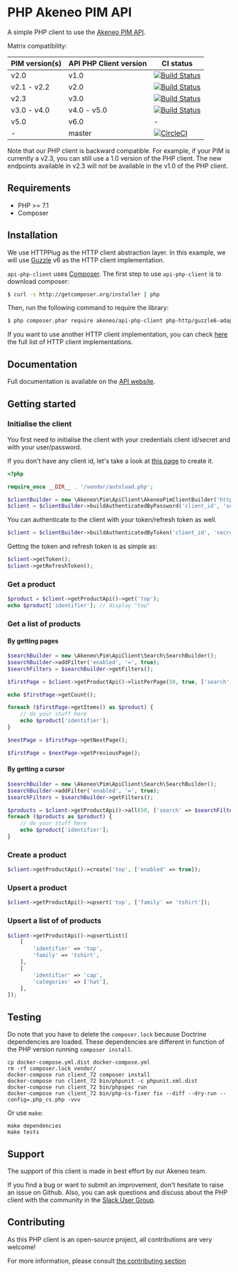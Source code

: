 # PHP Akeneo PIM API

A simple PHP client to use the [Akeneo PIM API](https://api.akeneo.com/).

Matrix compatibility:

| PIM version(s) | API PHP Client version | CI status                                                                                                                                         |
|----------------|------------------------|---------------------------------------------------------------------------------------------------------------------------------------------------|
| v2.0           | v1.0                   | [![Build Status](https://travis-ci.org/akeneo/api-php-client.svg?branch=1.0)](https://travis-ci.org/akeneo/api-php-client)                        |
| v2.1 - v2.2    | v2.0                   | [![Build Status](https://travis-ci.org/akeneo/api-php-client.svg?branch=2.0)](https://travis-ci.org/akeneo/api-php-client)                        |
| v2.3           | v3.0                   | [![Build Status](https://travis-ci.org/akeneo/api-php-client.svg?branch=3.0)](https://travis-ci.org/akeneo/api-php-client)                        |
| v3.0 - v4.0    | v4.0 - v5.0            | [![Build Status](https://travis-ci.org/akeneo/api-php-client.svg?branch=4.0)](https://travis-ci.org/akeneo/api-php-client)                        |
| v5.0           | v6.0                   | -                                                                                                                                                 |
| -              | master                 | [![CircleCI](https://circleci.com/gh/akeneo/api-php-client/tree/master.svg?style=svg)](https://circleci.com/gh/akeneo/api-php-client/tree/master) |

Note that our PHP client is backward compatible.
For example, if your PIM is currently a v2.3, you can still use a 1.0 version of the PHP client. The new endpoints available in v2.3 will not be available in the v1.0 of the PHP client.

## Requirements

* PHP >= 7.1
* Composer 

## Installation

We use HTTPPlug as the HTTP client abstraction layer.
In this example, we will use [Guzzle](https://github.com/guzzle/guzzle) v6 as the HTTP client implementation.

`api-php-client` uses [Composer](http://getcomposer.org).
The first step to use `api-php-client` is to download composer:

```bash
$ curl -s http://getcomposer.org/installer | php
```

Then, run the following command to require the library:
```bash
$ php composer.phar require akeneo/api-php-client php-http/guzzle6-adapter:^2.0 http-interop/http-factory-guzzle:^1.0
```

If you want to use another HTTP client implementation, you can check [here](https://packagist.org/providers/php-http/client-implementation) the full list of HTTP client implementations. 

## Documentation

Full documentation is available on the [API website](https://api.akeneo.com/php-client/introduction.html).

## Getting started

### Initialise the client
You first need to initialise the client with your credentials client id/secret and with your user/password.

If you don't have any client id, let's take a look at [this page](https://api.akeneo.com/documentation/security.html#authentication) to create it.

```php
<?php

require_once __DIR__ . '/vendor/autoload.php';

$clientBuilder = new \Akeneo\Pim\ApiClient\AkeneoPimClientBuilder('http://localhost/');
$client = $clientBuilder->buildAuthenticatedByPassword('client_id', 'secret', 'admin', 'admin');
```

You can authenticate to the client with your token/refresh token as well.
```php
$client = $clientBuilder->buildAuthenticatedByToken('client_id', 'secret', 'token', 'refresh_token');
```

Getting the token and refresh token is as simple as:
```php
$client->getToken();
$client->getRefreshToken();
```

### Get a product

```php
$product = $client->getProductApi()->get('top');
echo $product['identifier']; // display "top"
```

### Get a list of products

#### By getting pages

```php
$searchBuilder = new \Akeneo\Pim\ApiClient\Search\SearchBuilder();
$searchBuilder->addFilter('enabled', '=', true);
$searchFilters = $searchBuilder->getFilters();

$firstPage = $client->getProductApi()->listPerPage(50, true, ['search' => $searchFilters]);

echo $firstPage->getCount();

foreach ($firstPage->getItems() as $product) {
    // do your stuff here
    echo $product['identifier'];
}

$nextPage = $firstPage->getNextPage();

$firstPage = $nextPage->getPreviousPage();
```

#### By getting a cursor 

```php
$searchBuilder = new \Akeneo\Pim\ApiClient\Search\SearchBuilder();
$searchBuilder->addFilter('enabled', '=', true);
$searchFilters = $searchBuilder->getFilters();

$products = $client->getProductApi()->all(50, ['search' => $searchFilters]);
foreach ($products as $product) {
    // do your stuff here
    echo $product['identifier'];
}
```

### Create a product

```php
$client->getProductApi()->create('top', ['enabled' => true]);
```

### Upsert a product

```php
$client->getProductApi()->upsert('top', ['family' => 'tshirt']);
```

### Upsert a list of of products

```php
$client->getProductApi()->upsertList([
    [
        'identifier' => 'top',
        'family' => 'tshirt',
    ],
    [
        'identifier' => 'cap',
        'categories' => ['hat'],
    ],
]);
```

## Testing

Do note that you have to delete the `composer.lock` because Doctrine dependencies are loaded.
These dependencies are different in function of the PHP version running `composer install`.

```
cp docker-compose.yml.dist docker-compose.yml
rm -rf composer.lock vendor/
docker-compose run client_72 composer install
docker-compose run client_72 bin/phpunit -c phpunit.xml.dist
docker-compose run client_72 bin/phpspec run
docker-compose run client_72 bin/php-cs-fixer fix --diff --dry-run --config=.php_cs.php -vvv
```

Or use `make`:

```
make dependencies
make tests
```

## Support

The support of this client is made in best effort by our Akeneo team.

If you find a bug or want to submit an improvement, don't hesitate to raise an issue on Github.
Also, you can ask questions and discuss about the PHP client with the community in the [Slack User Group](https://akeneopim-ug.slack.com/messages/web-api/).

## Contributing

As this PHP client is an open-source project, all contributions are very welcome!

For more information, please consult [the contributing section](CONTRIBUTING.md)
